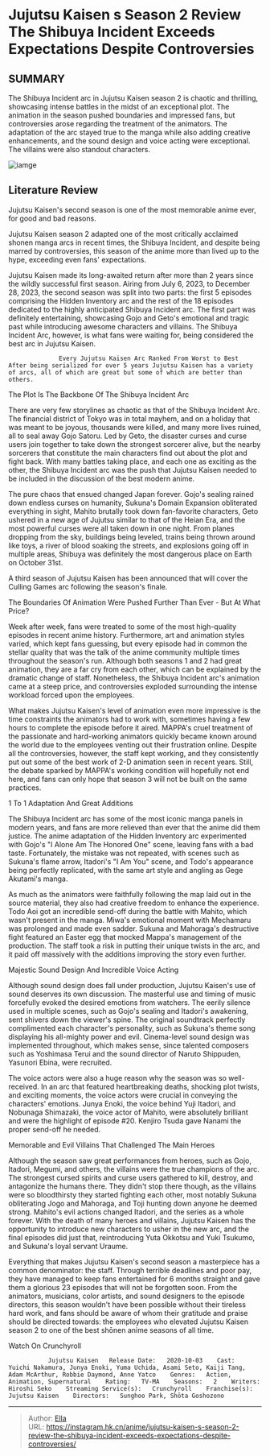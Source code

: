 # Jujutsu Kaisen s Season 2 Review The Shibuya Incident Exceeds Expectations Despite Controversies


## SUMMARY 



  The Shibuya Incident arc in Jujutsu Kaisen season 2 is chaotic and thrilling, showcasing intense battles in the midst of an exceptional plot.   The animation in the season pushed boundaries and impressed fans, but controversies arose regarding the treatment of the animators.   The adaptation of the arc stayed true to the manga while also adding creative enhancements, and the sound design and voice acting were exceptional. The villains were also standout characters.  

![iamge](https://static1.srcdn.com/wordpress/wp-content/uploads/2023/10/jujutsu-kaisen-shibuya-incident-arc.jpg)

## Literature Review

Jujutsu Kaisen&#39;s second season is one of the most memorable anime ever, for good and bad reasons.




Jujutsu Kaisen season 2 adapted one of the most critically acclaimed shonen manga arcs in recent times, the Shibuya Incident, and despite being marred by controversies, this season of the anime more than lived up to the hype, exceeding even fans&#39; expectations.




Jujutsu Kaisen made its long-awaited return after more than 2 years since the wildly successful first season. Airing from July 6, 2023, to December 28, 2023, the second season was split into two parts: the first 5 episodes comprising the Hidden Inventory arc and the rest of the 18 episodes dedicated to the highly anticipated Shibuya Incident arc. The first part was definitely entertaining, showcasing Gojo and Geto&#39;s emotional and tragic past while introducing awesome characters and villains. The Shibuya Incident Arc, however, is what fans were waiting for, being considered the best arc in Jujutsu Kaisen.

                  Every Jujutsu Kaisen Arc Ranked From Worst to Best   After being serialized for over 5 years Jujutsu Kaisen has a variety of arcs, all of which are great but some of which are better than others.   


 The Plot Is The Backbone Of The Shibuya Incident Arc 

 




There are very few storylines as chaotic as that of the Shibuya Incident Arc. The financial district of Tokyo was in total mayhem, and on a holiday that was meant to be joyous, thousands were killed, and many more lives ruined, all to seal away Gojo Satoru. Led by Geto, the disaster curses and curse users join together to take down the strongest sorcerer alive, but the nearby sorcerers that constitute the main characters find out about the plot and fight back. With many battles taking place, and each one as exciting as the other, the Shibuya Incident arc was the push that Jujutsu Kaisen needed to be included in the discussion of the best modern anime.

The pure chaos that ensued changed Japan forever. Gojo&#39;s sealing rained down endless curses on humanity, Sukuna&#39;s Domain Expansion obliterated everything in sight, Mahito brutally took down fan-favorite characters, Geto ushered in a new age of Jujutsu similar to that of the Heian Era, and the most powerful curses were all taken down in one night. From planes dropping from the sky, buildings being leveled, trains being thrown around like toys, a river of blood soaking the streets, and explosions going off in multiple areas, Shibuya was definitely the most dangerous place on Earth on October 31st.






A third season of Jujutsu Kaisen has been announced that will cover the Culling Games arc following the season&#39;s finale.






 The Boundaries Of Animation Were Pushed Further Than Ever - But At What Price? 
         

Week after week, fans were treated to some of the most high-quality episodes in recent anime history. Furthermore, art and animation styles varied, which kept fans guessing, but every episode had in common the stellar quality that was the talk of the anime community multiple times throughout the season&#39;s run. Although both seasons 1 and 2 had great animation, they are a far cry from each other, which can be explained by the dramatic change of staff. Nonetheless, the Shibuya Incident arc&#39;s animation came at a steep price, and controversies exploded surrounding the intense workload forced upon the employees.




What makes Jujutsu Kaisen&#39;s level of animation even more impressive is the time constraints the animators had to work with, sometimes having a few hours to complete the episode before it aired. MAPPA&#39;s cruel treatment of the passionate and hard-working animators quickly became known around the world due to the employees venting out their frustration online. Despite all the controversies, however, the staff kept working, and they consistently put out some of the best work of 2-D animation seen in recent years. Still, the debate sparked by MAPPA&#39;s working condition will hopefully not end here, and fans can only hope that season 3 will not be built on the same practices.



 1 To 1 Adaptation And Great Additions 
         

The Shibuya Incident arc has some of the most iconic manga panels in modern years, and fans are more relieved than ever that the anime did them justice. The anime adaptation of the Hidden Inventory arc experimented with Gojo&#39;s &#34;I Alone Am The Honored One&#34; scene, leaving fans with a bad taste. Fortunately, the mistake was not repeated, with scenes such as Sukuna&#39;s flame arrow, Itadori&#39;s &#34;I Am You&#34; scene, and Todo&#39;s appearance being perfectly replicated, with the same art style and angling as Gege Akutami&#39;s manga.




As much as the animators were faithfully following the map laid out in the source material, they also had creative freedom to enhance the experience. Todo Aoi got an incredible send-off during the battle with Mahito, which wasn&#39;t present in the manga. Miwa&#39;s emotional moment with Mechamaru was prolonged and made even sadder. Sukuna and Mahoraga&#39;s destructive fight featured an Easter egg that mocked Mappa&#39;s management of the production. The staff took a risk in putting their unique twists in the arc, and it paid off massively with the additions improving the story even further.



 Majestic Sound Design And Incredible Voice Acting 
         

Although sound design does fall under production, Jujutsu Kaisen&#39;s use of sound deserves its own discussion. The masterful use and timing of music forcefully evoked the desired emotions from watchers. The eerily silence used in multiple scenes, such as Gojo&#39;s sealing and Itadori&#39;s awakening, sent shivers down the viewer&#39;s spine. The original soundtrack perfectly complimented each character&#39;s personality, such as Sukuna&#39;s theme song displaying his all-mighty power and evil. Cinema-level sound design was implemented throughout, which makes sense, since talented composers such as Yoshimasa Terui and the sound director of Naruto Shippuden, Yasunori Ebina, were recruited.





 

The voice actors were also a huge reason why the season was so well-received. In an arc that featured heartbreaking deaths, shocking plot twists, and exciting moments, the voice actors were crucial in conveying the characters&#39; emotions. Junya Enoki, the voice behind Yuji Itadori, and Nobunaga Shimazaki, the voice actor of Mahito, were absolutely brilliant and were the highlight of episode #20. Kenjiro Tsuda gave Nanami the proper send-off he needed.



 Memorable and Evil Villains That Challenged The Main Heroes 
         

Although the season saw great performances from heroes, such as Gojo, Itadori, Megumi, and others, the villains were the true champions of the arc. The strongest cursed spirits and curse users gathered to kill, destroy, and antagonize the humans there. They didn&#39;t stop there though, as the villains were so bloodthirsty they started fighting each other, most notably Sukuna obliterating Jogo and Mahoraga, and Toji hunting down anyone he deemed strong. Mahito&#39;s evil actions changed Itadori, and the series as a whole forever. With the death of many heroes and villains, Jujutsu Kaisen has the opportunity to introduce new characters to usher in the new arc, and the final episodes did just that, reintroducing Yuta Okkotsu and Yuki Tsukumo, and Sukuna&#39;s loyal servant Uraume.




Everything that makes Jujutsu Kaisen&#39;s second season a masterpiece has a common denominator: the staff. Through terrible deadlines and poor pay, they have managed to keep fans entertained for 6 months straight and gave them a glorious 23 episodes that will not be forgotten soon. From the animators, musicians, color artists, and sound designers to the episode directors, this season wouldn&#39;t have been possible without their tireless hard work, and fans should be aware of whom their gratitude and praise should be directed towards: the employees who elevated Jujutsu Kaisen season 2 to one of the best shōnen anime seasons of all time.

Watch On Crunchyroll

               Jujutsu Kaisen   Release Date:   2020-10-03    Cast:   Yuichi Nakamura, Junya Enoki, Yuma Uchida, Asami Seto, Kaiji Tang, Adam McArthur, Robbie Daymond, Anne Yatco    Genres:   Action, Animation, Supernatural    Rating:   TV-MA    Seasons:   2    Writers:   Hiroshi Seko    Streaming Service(s):   Crunchyroll    Franchise(s):   Jujutsu Kaisen    Directors:   Sunghoo Park, Shōta Goshozono      

---

> Author: [Ella](https://instagram.hk.cn/)  
> URL: https://instagram.hk.cn/anime/jujutsu-kaisen-s-season-2-review-the-shibuya-incident-exceeds-expectations-despite-controversies/  

